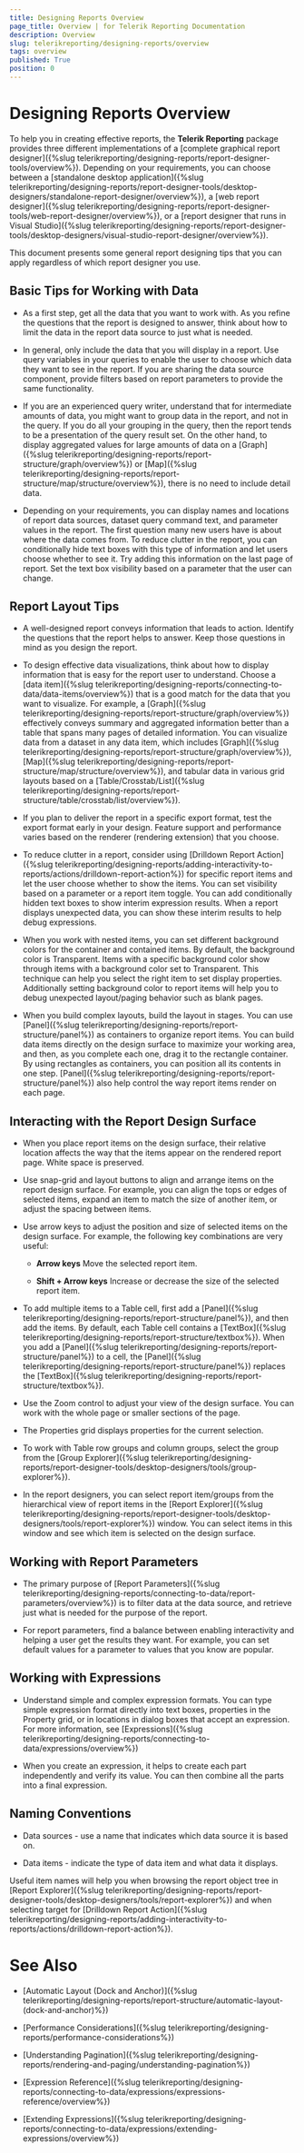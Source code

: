 ```yaml
---
title: Designing Reports Overview
page_title: Overview | for Telerik Reporting Documentation
description: Overview
slug: telerikreporting/designing-reports/overview
tags: overview
published: True
position: 0
---
```


# Designing Reports Overview



To help you in creating effective reports, the __Telerik Reporting__ package provides three different implementations of a         [complete graphical report designer]({%slug telerikreporting/designing-reports/report-designer-tools/overview%}). Depending on your requirements, you can choose between         a [standalone desktop application]({%slug telerikreporting/designing-reports/report-designer-tools/desktop-designers/standalone-report-designer/overview%}),          a [web report designer]({%slug telerikreporting/designing-reports/report-designer-tools/web-report-designer/overview%}),          or a [report designer that runs in Visual Studio]({%slug telerikreporting/designing-reports/report-designer-tools/desktop-designers/visual-studio-report-designer/overview%}).       

This document presents some general report designing tips that you can apply regardless of which report designer you use.        

## Basic Tips for Working with Data

* As a first step, get all the data that you want to work with.                As you refine the questions that the report is designed to answer,                think about how to limit the data in the report data source to just what is needed.             

* In general, only include the data that you will display in a report.                Use query variables in your queries to enable the user to choose which data they want to see in the report.                If you are sharing the data source component, provide filters based on report parameters to provide the same functionality.             

* If you are an experienced query writer, understand that for intermediate amounts of data,               you might want to group data in the report, and not in the query.               If you do all your grouping in the query, then the report tends to be a presentation of the query result set.               On the other hand, to display aggregated values for large amounts of data on a                [Graph]({%slug telerikreporting/designing-reports/report-structure/graph/overview%}) or                [Map]({%slug telerikreporting/designing-reports/report-structure/map/structure/overview%}),               there is no need to include detail data.             

* Depending on your requirements, you can display names and locations of report data sources, dataset query command text, and parameter values in the report. The first question many new users have is about where the data comes from. To reduce clutter in the report, you can conditionally hide text boxes with this type of information and let users choose whether to see it. Try adding this information on the last page of report. Set the text box visibility based on a parameter that the user can change.             

## Report Layout Tips

* A well-designed report conveys information that leads to action. Identify the questions that the report helps to answer. Keep those questions in mind as you design the report.             

* To design effective data visualizations, think about how to display information that is easy for the report user to understand.                Choose a [data item]({%slug telerikreporting/designing-reports/connecting-to-data/data-items/overview%}) that is a good match for the data that you want to visualize.                For example, a [Graph]({%slug telerikreporting/designing-reports/report-structure/graph/overview%}) effectively conveys summary and aggregated information                better than a table that spans many pages of detailed information.                You can visualize data from a dataset in any data item, which includes                [Graph]({%slug telerikreporting/designing-reports/report-structure/graph/overview%}),                [Map]({%slug telerikreporting/designing-reports/report-structure/map/structure/overview%}),                and tabular data in various grid layouts based on a [Table/Crosstab/List]({%slug telerikreporting/designing-reports/report-structure/table/crosstab/list/overview%}).             

* If you plan to deliver the report in a specific export format, test the export format early in your design.               Feature support and performance varies based on the renderer (rendering extension) that you choose.             

* To reduce clutter in a report, consider using [Drilldown Report Action]({%slug telerikreporting/designing-reports/adding-interactivity-to-reports/actions/drilldown-report-action%}) for specific report items                and let the user choose whether to show the items. You can set visibility based on a parameter or a report item toggle.                You can add conditionally hidden text boxes to show interim expression results.                When a report displays unexpected data, you can show these interim results to help debug expressions.             

* When you work with nested items, you can set different background colors for the container and contained items.               By default, the background color is Transparent.               Items with a specific background color show through items with a background color set to Transparent.                This technique can help you select the right item to set display properties.               Additionally setting background color to report items will help you to debug unexpected layout/paging behavior such as blank pages.             

* When you build complex layouts, build the layout in stages.                You can use [Panel]({%slug telerikreporting/designing-reports/report-structure/panel%}) as containers to organize report items.                You can build data items directly on the design surface to maximize your working area, and then, as you complete each one,                drag it to the rectangle container. By using rectangles as containers, you can position all its contents in one step.                [Panel]({%slug telerikreporting/designing-reports/report-structure/panel%}) also help control the way report items render on each page.             

## Interacting with the Report Design Surface

* When you place report items on the design surface, their relative location affects the way that the items appear on the rendered report page. White space is preserved.             

* Use snap-grid and layout buttons to align and arrange items on the report design surface.                For example, you can align the tops or edges of selected items, expand an item to match the size of another item,                or adjust the spacing between items.             

* Use arrow keys to adjust the position and size of selected items on the design surface. For example, the following key combinations are very useful:             

   + __Arrow keys__ Move the selected report item.                 

   + __Shift + Arrow keys__ Increase or decrease the size of the selected report item.                 

* To add multiple items to a Table cell, first add a [Panel]({%slug telerikreporting/designing-reports/report-structure/panel%}), and then add the items.             By default, each Table cell contains a [TextBox]({%slug telerikreporting/designing-reports/report-structure/textbox%}).                When you add a [Panel]({%slug telerikreporting/designing-reports/report-structure/panel%}) to a cell,                the [Panel]({%slug telerikreporting/designing-reports/report-structure/panel%}) replaces the [TextBox]({%slug telerikreporting/designing-reports/report-structure/textbox%}).           

* Use the Zoom control to adjust your view of the design surface. You can work with the whole page or smaller sections of the page.             

* The Properties grid displays properties for the current selection.             

* To work with Table row groups and column groups, select the group from the [Group Explorer]({%slug telerikreporting/designing-reports/report-designer-tools/desktop-designers/tools/group-explorer%}).             

* In the report designers, you can select report item/groups from the hierarchical view                of report items in the [Report Explorer]({%slug telerikreporting/designing-reports/report-designer-tools/desktop-designers/tools/report-explorer%}) window.                You can select items in this window and see which item is selected on the design surface.             

## Working with Report Parameters

* The primary purpose of [Report Parameters]({%slug telerikreporting/designing-reports/connecting-to-data/report-parameters/overview%}) is to filter data at the data source,                and retrieve just what is needed for the purpose of the report.             

* For report parameters, find a balance between enabling interactivity and helping a user get the results they want.                For example, you can set default values for a parameter to values that you know are popular.             

## Working with Expressions

* Understand simple and complex expression formats.                You can type simple expression format directly into text boxes, properties in the Property grid,                or in locations in dialog boxes that accept an expression.                For more information, see [Expressions]({%slug telerikreporting/designing-reports/connecting-to-data/expressions/overview%})

* When you create an expression, it helps to create each part independently and verify its value.                You can then combine all the parts into a final expression.             

## Naming Conventions

* Data sources - use a name that indicates which data source it is based on.             

* Data items - indicate the type of data item and what data it displays.             

Useful item names will help you when browsing the report object tree in [Report Explorer]({%slug telerikreporting/designing-reports/report-designer-tools/desktop-designers/tools/report-explorer%})           and when selecting target for [Drilldown Report Action]({%slug telerikreporting/designing-reports/adding-interactivity-to-reports/actions/drilldown-report-action%}).         

# See Also


 * [Automatic Layout (Dock and Anchor)]({%slug telerikreporting/designing-reports/report-structure/automatic-layout-(dock-and-anchor)%})

 * [Performance Considerations]({%slug telerikreporting/designing-reports/performance-considerations%})

 * [Understanding Pagination]({%slug telerikreporting/designing-reports/rendering-and-paging/understanding-pagination%})

 * [Expression Reference]({%slug telerikreporting/designing-reports/connecting-to-data/expressions/expressions-reference/overview%})

 * [Extending Expressions]({%slug telerikreporting/designing-reports/connecting-to-data/expressions/extending-expressions/overview%})
